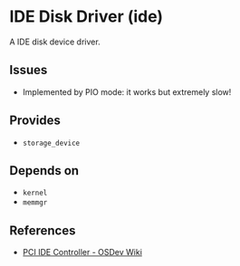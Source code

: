 # IDE Disk Driver (ide)
A IDE disk device driver.

## Issues
- Implemented by PIO mode: it works but extremely slow!

## Provides
- `storage_device`

## Depends on
- `kernel`
- `memmgr`

## References
- [PCI IDE Controller - OSDev Wiki](https://wiki.osdev.org/PCI_IDE_Controller)
